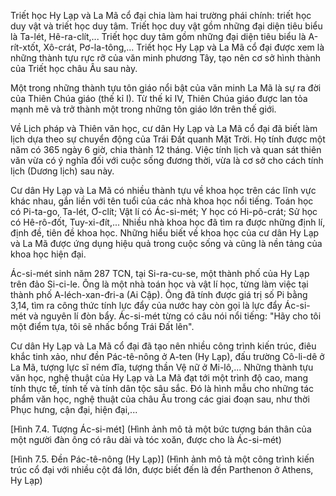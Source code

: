 Triết học Hy Lạp và La Mã cổ đại chia làm hai trường phái chính: triết học duy vật và triết học duy tâm. Triết học duy vật gồm những đại diện tiêu biểu là Ta-lét, Hê-ra-clít,... Triết học duy tâm gồm những đại diện tiêu biểu là A-rít-xtốt, Xô-crát, Pơ-la-tông,... Triết học Hy Lạp và La Mã cổ đại được xem là những thành tựu rực rỡ của văn minh phương Tây, tạo nên cơ sở hình thành của Triết học châu Âu sau này.

Một trong những thành tựu tôn giáo nổi bật của văn minh La Mã là sự ra đời của Thiên Chúa giáo (thế kỉ I). Từ thế kỉ IV, Thiên Chúa giáo được lan tỏa mạnh mẽ và trở thành một trong những tôn giáo lớn trên thế giới.

Về Lịch pháp và Thiên văn học, cư dân Hy Lạp và La Mã cổ đại đã biết làm lịch dựa theo sự chuyển động của Trái Đất quanh Mặt Trời. Họ tính được một năm có 365 ngày 6 giờ, chia thành 12 tháng. Việc tính lịch và quan sát thiên văn vừa có ý nghĩa đối với cuộc sống đương thời, vừa là cơ sở cho cách tính lịch (Dương lịch) sau này.

Cư dân Hy Lạp và La Mã có nhiều thành tựu về khoa học trên các lĩnh vực khác nhau, gắn liền với tên tuổi của các nhà khoa học nổi tiếng. Toán học có Pi-ta-go, Ta-lét, Ơ-clít; Vật lí có Ác-si-mét; Y học có Hi-pô-crát; Sử học có Hê-rô-đốt, Tuy-xi-đít,... Nhiều nhà khoa học đã tìm ra được những định lí, định đề, tiên đề khoa học. Những hiểu biết về khoa học của cư dân Hy Lạp và La Mã được ứng dụng hiệu quả trong cuộc sống và cũng là nền tảng của khoa học hiện đại.

Ác-si-mét sinh năm 287 TCN, tại Si-ra-cu-se, một thành phố của Hy Lạp trên đảo Si-ci-le. Ông là một nhà toán học và vật lí học, từng làm việc tại thành phố A-léch-xan-đri-a (Ai Cập). Ông đã tính được giá trị số Pi bằng 3,14, tìm ra công thức tính lực đẩy của nước hay còn gọi là lực đẩy Ác-si-mét và nguyên lí đòn bẩy. Ác-si-mét từng có câu nói nổi tiếng: "Hãy cho tôi một điểm tựa, tôi sẽ nhấc bổng Trái Đất lên".

Cư dân Hy Lạp và La Mã cổ đại đã tạo nên nhiều công trình kiến trúc, điêu khắc tinh xảo, như đền Pác-tê-nông ở A-ten (Hy Lạp), đấu trường Cô-li-dê ở La Mã, tượng lực sĩ ném đĩa, tượng thần Vệ nữ ở Mi-lô,... Những thành tựu văn học, nghệ thuật của Hy Lạp và La Mã đạt tới một trình độ cao, mang tính thực tế, tính tế và tính dân tộc sâu sắc. Đó là hình mẫu cho những tác phẩm văn học, nghệ thuật của châu Âu trong các giai đoạn sau, như thời Phục hưng, cận đại, hiện đại,...

[Hình 7.4. Tượng Ác-si-mét]
(Hình ảnh mô tả một bức tượng bán thân của một người đàn ông có râu dài và tóc xoăn, được cho là Ác-si-mét)

[Hình 7.5. Đền Pác-tê-nông (Hy Lạp)]
(Hình ảnh mô tả một công trình kiến trúc cổ đại với nhiều cột đá lớn, được biết đến là đền Parthenon ở Athens, Hy Lạp)
